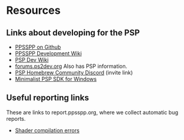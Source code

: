 # Resources

## Links about developing for the PSP

- [PPSSPP on Github](https://github.com/hrydgard/ppsspp)
- [PPSSPP Development Wiki](https://github.com/hrydgard/ppsspp/wiki)
- [PSP Dev Wiki](https://playstationdev.wiki/pspdevwiki/index.php/Main_Page)
- [forums.ps2dev.org](https://forums.ps2dev.org/) Also has PSP information.
- [PSP Homebrew Community Discord](https://discord.gg/bePrj9W) (invite link)
- [Minimalist PSP SDK for Windows](https://github.com/pmlopes/minpsp)

## Useful reporting links

These are links to report.ppsspp.org, where we collect automatic bug reports.

- [Shader compilation errors](https://report.ppsspp.org/logs/kind/970)
